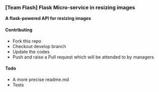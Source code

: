 ### [Team Flash] Flask Micro-service in resizing images

**A flask-powered API for resizing images**





#### Contributing

- Fork this repo
- Checkout develop branch
- Update the codes
- Push and raise a Pull request which will be attended to by managers


#### Todo

- A more precise readme.md
- Tests